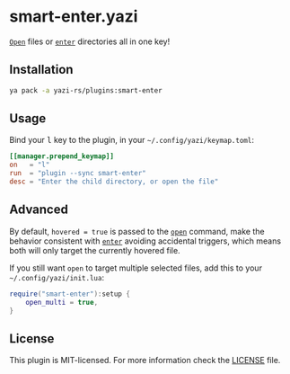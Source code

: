 # smart-enter.yazi

[`Open`][open] files or [`enter`][enter] directories all in one key!

## Installation

```sh
ya pack -a yazi-rs/plugins:smart-enter
```

## Usage

Bind your <kbd>l</kbd> key to the plugin, in your `~/.config/yazi/keymap.toml`:

```toml
[[manager.prepend_keymap]]
on   = "l"
run  = "plugin --sync smart-enter"
desc = "Enter the child directory, or open the file"
```

## Advanced

By default, `hovered = true` is passed to the [`open`][open] command, make the behavior consistent with [`enter`][enter] avoiding accidental triggers,
which means both will only target the currently hovered file.

If you still want `open` to target multiple selected files, add this to your `~/.config/yazi/init.lua`:

```lua
require("smart-enter"):setup {
	open_multi = true,
}
```

## License

This plugin is MIT-licensed. For more information check the [LICENSE](LICENSE) file.

[open]: https://yazi-rs.github.io/docs/configuration/keymap/#manager.open
[enter]: https://yazi-rs.github.io/docs/configuration/keymap/#manager.enter

